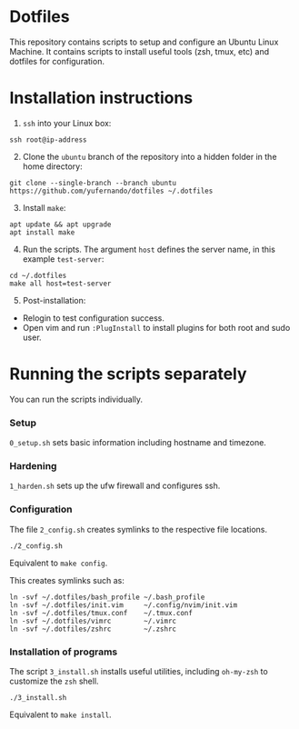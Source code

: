 # Dotfiles

This repository contains scripts to setup and configure an Ubuntu Linux Machine. It
contains scripts to install useful tools (zsh, tmux, etc) and dotfiles for configuration.

# Installation instructions

1. `ssh` into your Linux box:

`ssh root@ip-address`

2. Clone the `ubuntu` branch of the repository into a hidden folder in the home directory:

```
git clone --single-branch --branch ubuntu https://github.com/yufernando/dotfiles ~/.dotfiles
```

3. Install `make`: 

```
apt update && apt upgrade
apt install make
```

4. Run the scripts. The argument `host` defines the server name, in this example `test-server`:

```
cd ~/.dotfiles
make all host=test-server
```

5. Post-installation: 

- Relogin to test configuration success. 
- Open vim and run `:PlugInstall` to install plugins for both root and sudo user.

# Running the scripts separately

You can run the scripts individually.

### Setup

`0_setup.sh` sets basic information including hostname and timezone.

### Hardening

`1_harden.sh` sets up the ufw firewall and configures ssh.

### Configuration

The file `2_config.sh` creates symlinks to the respective file locations.
```
./2_config.sh
```

Equivalent to `make config`.

This creates symlinks such as:
```
ln -svf ~/.dotfiles/bash_profile ~/.bash_profile
ln -svf ~/.dotfiles/init.vim     ~/.config/nvim/init.vim
ln -svf ~/.dotfiles/tmux.conf    ~/.tmux.conf
ln -svf ~/.dotfiles/vimrc        ~/.vimrc
ln -svf ~/.dotfiles/zshrc        ~/.zshrc
```

### Installation of programs

The script `3_install.sh` installs useful utilities, including `oh-my-zsh` to customize the
`zsh` shell.

`./3_install.sh`

Equivalent to `make install`.

